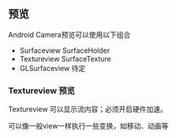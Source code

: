 ## 预览

Android Camera预览可以使用以下组合

- Surfaceview SurfaceHolder
- Textureview SurfaceTexture
- GLSurfaceview 待定

### Textureview 预览

Textureview 可以显示流内容；必须开启硬件加速。

可以像一般view一样执行一些变换，如移动、动画等

